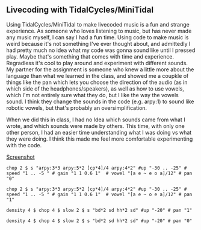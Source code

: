 
## Livecoding with TidalCycles/MiniTidal

Using TidalCycles/MiniTidal to make livecoded music is a fun and strange experience. As someone who loves listening to music, but has never made any music myself, I can say I had a fun time. Using code to make music is weird because it's not something I've ever thought about, and admittedly I had pretty much no idea what my code was gonna sound like until I pressed play. Maybe that's something that comes with time and experience. Regradless it's cool to play around and experiment with different sounds. My partner for the assignment is someone who knew a little more about the language than what we learned in the class, and showed me a coupkle of things like the pan which lets you choose the direction of the audio (as in which side of the headphones/speakers), as well as how to use vowels, which I'm not entirely sure what they do, but I like the way the vowels sound. I think they change the sounds in the code (e.g. arpy:1) to sound like robotic vowels, but that's probably an oversimplification.

When we did this in class, I had no Idea which sounds came from what I wrote, and which sounds were made by others. This time, with only one other person, I had an easier time understanding what I was doing vs what they were doing. I think this made me feel more comfortable experimenting with the code.

[Screenshot](https://imgur.com/a/YHp8LW1)

```
chop 2 $ s "arpy:3*3 arpy:5*2 [cp*4]/4 arpy:4*2" #up "-30 .. -25" # speed "1 .. -5 " # gain "1 1 0.6 1"  # vowel "[a e ~ e o a]/12" # pan "0" 

chop 2 $ s "arpy:3*3 arpy:5*2 [cp*4]/4 arpy:4*2" #up "-30 .. -25" # speed "1 .. -5 " # gain "1 1 0.6 1"  # vowel "[a e ~ o e a]/12" # pan "1"

density 4 $ chop 4 $ slow 2 $ s "bd*2 sd hh*2 sd" #up "-20" # pan "1" 

density 4 $ chop 4 $ slow 2 $ s "bd*2 sd hh*2 sd" #up "-20" # pan "0"

```


